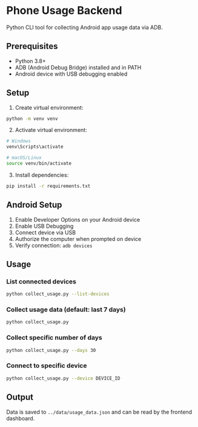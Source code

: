 # Phone Usage Backend

Python CLI tool for collecting Android app usage data via ADB.

## Prerequisites

- Python 3.8+
- ADB (Android Debug Bridge) installed and in PATH
- Android device with USB debugging enabled

## Setup

1. Create virtual environment:
```bash
python -m venv venv
```

2. Activate virtual environment:
```bash
# Windows
venv\Scripts\activate

# macOS/Linux
source venv/bin/activate
```

3. Install dependencies:
```bash
pip install -r requirements.txt
```

## Android Setup

1. Enable Developer Options on your Android device
2. Enable USB Debugging
3. Connect device via USB
4. Authorize the computer when prompted on device
5. Verify connection: `adb devices`

## Usage

### List connected devices
```bash
python collect_usage.py --list-devices
```

### Collect usage data (default: last 7 days)
```bash
python collect_usage.py
```

### Collect specific number of days
```bash
python collect_usage.py --days 30
```

### Connect to specific device
```bash
python collect_usage.py --device DEVICE_ID
```

## Output

Data is saved to `../data/usage_data.json` and can be read by the frontend dashboard.
